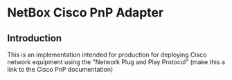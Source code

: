 # NetBox Cisco PnP Adapter

## Introduction

This is an implementation intended for production for deploying Cisco network equipment using the "Network Plug and Play Protocol" (make this a link to the Cisco PnP documentation)
